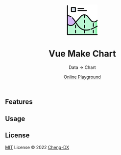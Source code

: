<br>

<p align="center">
<img style="height: 100px" src="./public/chart.png"/>
</p>

<h1 align="center">Vue Make Chart</h1>

<p align="center">Data -> Chart</p>

<!-- PLAYGROUND -->
<p align="center"><a href="">Online Playground</a></p>
<br>

## Features

## Usage

## License

[MIT](./LICENSE) License © 2022 [Cheng-DX](https://github.com/Cheng-DX)